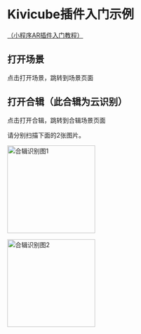 # Kivicube插件入门示例
[（小程序AR插件入门教程）](https://www.kivicube.com/blog/mp-ar-plugin/)

## 打开场景
点击打开场景，跳转到场景页面

## 打开合辑（此合辑为云识别）
点击打开合辑，跳转到合辑场景页面  

请分别扫描下面的2张图片。  

<img src="https://github.com/kivisense/wechat-kivicube-plugin-quickstart/blob/master/image/collectionOne.jpg" width="200" height="200" alt="合辑识别图1"/><br/>

<img src="https://github.com/kivisense/wechat-kivicube-plugin-quickstart/invitations/image/collectionTwo.jpg" width="200" height="200" alt="合辑识别图2"/><br/>


